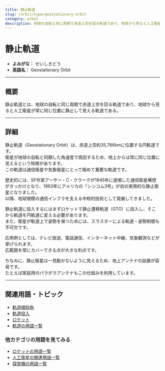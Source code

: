 ```yaml
---
title: 静止軌道
slug: /orbit/type/geostationary-orbit
category: orbit
description: 地球の自転と同じ周期で赤道上空を回る軌道であり、地球から見ると人工衛星が常に同じ位置に静止して見える軌道である静止軌道の意味・定義・内容について解説します．
---
```


# 静止軌道

- **よみがな：** せいしきどう  
- **英語名：** Geostationary Orbit  

---

## 概要

静止軌道とは、地球の自転と同じ周期で赤道上空を回る軌道であり、地球から見ると人工衛星が常に同じ位置に静止して見える軌道である。  

---

## 詳細

静止軌道（Geostationary Orbit）は、赤道上空約35,786kmに位置する円軌道です。  
衛星が地球の自転と同期した角速度で周回するため、地上からは常に同じ位置に見えるという特徴があります。  
この軌道は通信衛星や気象衛星にとって極めて重要な軌道です。  

歴史的には、SF作家アーサー・C・クラークが1945年に提唱した通信衛星構想がきっかけとなり、1963年にアメリカの「シンコム3号」が初の実用的な静止衛星となりました。  
以降、地球規模の通信インフラを支える中核的技術として発展してきました。  

静止軌道に投入するにはまずロケットで静止遷移軌道（GTO）に投入し、そこから軌道を円軌道に変える必要があります。  
また、衛星が軌道上で姿勢を保つためには、スラスターによる軌道・姿勢制御も不可欠です。  

応用例としては、テレビ放送、電話通信、インターネット中継、気象観測などが挙げられます。  
広範囲を常にカバーできる点が大きな利点です。  

ちなみに、静止衛星は一見動かないように見えるため、地上アンテナの設置が容易です。  
たとえば家庭用のパラボラアンテナもこの仕組みを利用しています。  

---

## 関連用語・トピック

- [軌道傾斜角](/docs/orbit/mechanics/inclination)
- [軌道投入](/docs/orbit/operation/orbital-insertion)
- [ロケット](/docs/rocket/rocket)
- [軌道の用語一覧](/docs/category/orbit)

### 他カテゴリの用語を見てみる
- [ロケットの用語一覧](/docs/category/rocket)
- [人工衛星の関連用語一覧](/docs/category/satellite)
- [探査機の用語一覧](/docs/category/explorer)
